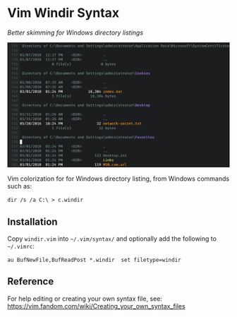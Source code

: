 # Vim Windir Syntax

_Better skimming for Windows directory listings_

![Windir Example Screenshot](images/windir-example.png)


Vim colorization for for Windows directory listing, from Windows commands such as:

```
dir /s /a C:\ > c.windir
```

## Installation

Copy `windir.vim` into `~/.vim/syntax/` and optionally add the following to `~/.vimrc`:

```
au BufNewFile,BufReadPost *.windir  set filetype=windir
```

## Reference

For help editing or creating your own syntax file, see: https://vim.fandom.com/wiki/Creating_your_own_syntax_files
